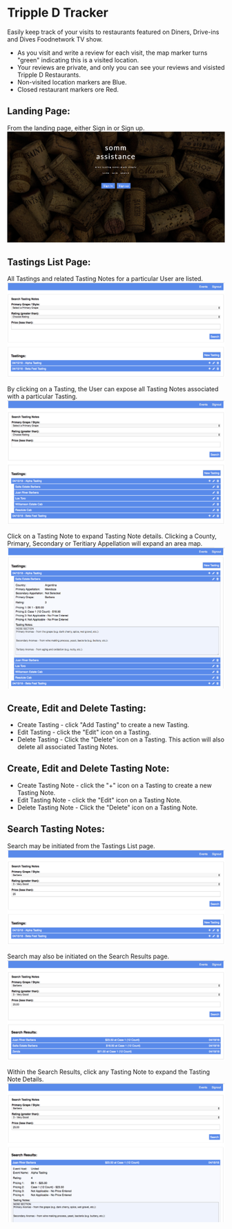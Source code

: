 # Tripple D Tracker
Easily keep track of your visits to restaurants featured on Diners, Drive-ins and Dives Foodnetwork TV show.
* As you visit and write a review for each visit, the map marker turns "green" indicating this is a visited location.
* Your reviews are private, and only you can see your reviews and visisted Tripple D Restaurants.
* Non-visited location markers are Blue.
* Closed restaurant markers ore Red.

## Landing Page:
From the landing page, either Sign in or Sign up.
![alt text](https://github.com/pmkgithub/som_assitance/blob/master/readmeImages/somm_assitance_splash.png)

## Tastings List Page:
All Tastings and related Tasting Notes for a particular User are listed.
![alt text](https://github.com/pmkgithub/som_assitance/blob/master/readmeImages/somm_assistance_events_list_01.png)

By clicking on a Tasting, the User can expose all Tasting Notes
associated with a particular Tasting.
![alt text](https://github.com/pmkgithub/som_assitance/blob/master/readmeImages/somm_assistance_events_list_02.png)

Click on a Tasting Note to expand Tasting Note details.  Clicking a County, Primary, Secondary or Teritiary Appellation will expand an area map.
![alt text](https://github.com/pmkgithub/som_assitance/blob/master/readmeImages/somm_assistance_events_list_03.png)

## Create, Edit and Delete Tasting:
* Create Tasting - click "Add Tasting" to create a new Tasting.
* Edit Tasting - click the "Edit" icon on a Tasting.
* Delete Tasting - Click the "Delete" icon on a Tasting.  This action will also delete all associated Tasting Notes.

## Create, Edit and Delete Tasting Note:
* Create Tasting Note - click the "+" icon on a Tasting to create a new Tasting Note.
* Edit Tasting Note - click the "Edit" icon on a Tasting Note.
* Delete Tasting Note - Click the "Delete" icon on a Tasting Note.

## Search Tasting Notes:
Search may be initiated from the Tastings List page.
![alt text](https://github.com/pmkgithub/som_assitance/blob/master/readmeImages/somm_assistance_search_01.png)

Search may also be initiated on the Search Results page.
![alt text](https://github.com/pmkgithub/som_assitance/blob/master/readmeImages/somm_assistance_search_results_01.png)

Within the Search Results, click any Tasting Note to expand the Tasting Note Details.
![alt text](https://github.com/pmkgithub/som_assitance/blob/master/readmeImages/somm_assistance_search_results_02.png)
